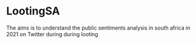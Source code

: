 # LootingSA
The aims is to understand the public sentiments analysis in south africa in 2021 on Twitter during during looting
